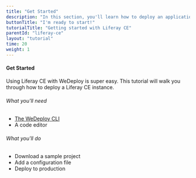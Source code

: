 ```yaml
---
title: "Get Started"
description: "In this section, you'll learn how to deploy an application using Liferay Community Edition."
buttonTitle: "I'm ready to start!"
tutorialTitle: "Getting started with Liferay CE"
parentId: "liferay-ce"
layout: "tutorial"
time: 20
weight: 1
---
```


#### Get Started

Using Liferay CE with WeDeploy is super easy. This tutorial will walk you through how to deploy a Liferay CE instance.

###### What you'll need

<ul class="checklist">
  <li><a href="https://wedeploy.com/docs/intro/using-the-command-line/" target="_blank">The WeDeploy CLI</a></li>
  <li>A code editor</li>
</ul>

###### What you'll do

<ul class="checklist">
  <li>Download a sample project</li>
  <li>Add a configuration file</li>
  <li>Deploy to production</li>
</ul>

